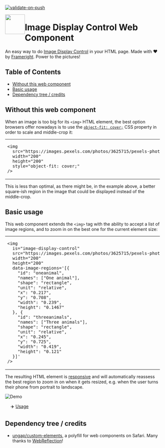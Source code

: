 [![validate-on-push](https://github.com/Frameright/image-display-control-web-component/actions/workflows/validate-on-push.yml/badge.svg)](https://github.com/Frameright/image-display-control-web-component/actions/workflows/validate-on-push.yml)

[<img src="https://avatars.githubusercontent.com/u/35964478?s=200&v=4" align="left" width="64" height="64">](https://frameright.io)

# Image Display Control Web Component

An easy way to do [Image Display Control](https://frameright.io) in your HTML
page. Made with :heart: by [Frameright](https://frameright.io). Power to the
pictures!

## Table of Contents

<!-- toc -->

- [Without this web component](#without-this-web-component)
- [Basic usage](#basic-usage)
- [Dependency tree / credits](#dependency-tree--credits)

<!-- tocstop -->

## Without this web component

When an image is too big for its `<img>` HTML element, the best option browsers
offer nowadays is to use the
[`object-fit: cover;`](https://developer.mozilla.org/en-US/docs/Web/CSS/object-fit)
CSS property in order to scale and middle-crop it:

<table style="border: none;"><tr style="border: none;">
<td style="border: none;"><pre>
&lt;img
  src="https://images.pexels.com/photos/3625715/pexels-photo-3625715.jpeg"
  width="200"
  height="200"
  style="object-fit: cover;"
/&gt;
</pre></td>
<td style="border: none;"><img src="docs/assets/middlecrop.png"></td>
</tr></table>

This is less than optimal, as there might be, in the example above, a better
square-ish region in the image that could be displayed instead of the
middle-crop.

## Basic usage

This web component extends the `<img>` tag with the ability to accept a list of
image regions, and to zoom in on the best one for the current element size:

<table style="border: none;"><tr style="border: none;">
<td style="border: none;"><pre>
&lt;img
  is="image-display-control"
  src="https://images.pexels.com/photos/3625715/pexels-photo-3625715.jpeg"
  width="200"
  height="200"
  data-image-regions='[{
    "id": "oneanimal",
    "names": ["One animal"],
    "shape": "rectangle",
    "unit": "relative",
    "x": "0.217",
    "y": "0.708",
    "width": "0.239",
    "height": "0.1467"
  }, {
    "id": "threeanimals",
    "names": ["Three animals"],
    "shape": "rectangle",
    "unit": "relative",
    "x": "0.245",
    "y": "0.725",
    "width": "0.419",
    "height": "0.121"
  }]'
/&gt;
</pre></td>
<td style="border: none;"><img src="docs/assets/oneanimal.png"></td>
</tr></table>

The resulting HTML element is
[responsive](https://developer.mozilla.org/en-US/docs/Learn/CSS/CSS_layout/Responsive_Design)
and will automatically reassess the best region to zoom in on when it gets
resized, e.g. when the user turns their phone from portrait to landscape.

![Demo](image-display-control/docs/assets/demo.gif)

&emsp; :airplane: [Usage](image-display-control/)

## Dependency tree / credits

- [ungap/custom-elements](https://github.com/ungap/custom-elements), a polyfill
  for web components on Safari. Many thanks to
  [WebReflection](https://github.com/WebReflection)!
